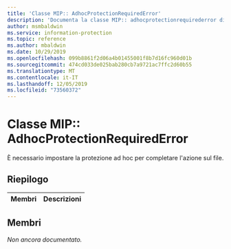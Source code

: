 ```yaml
---
title: 'Classe MIP:: AdhocProtectionRequiredError'
description: 'Documenta la classe MIP:: adhocprotectionrequirederror di Microsoft Information Protection (MIP) SDK.'
author: msmbaldwin
ms.service: information-protection
ms.topic: reference
ms.author: mbaldwin
ms.date: 10/29/2019
ms.openlocfilehash: 099b8861f2d06a4b01455001f8b7d16fc960d01b
ms.sourcegitcommit: 474cd033de025bab280cb7a9721ac7ffc2d60b55
ms.translationtype: MT
ms.contentlocale: it-IT
ms.lasthandoff: 12/05/2019
ms.locfileid: "73560372"
---
```

# <a name="class-mipadhocprotectionrequirederror"></a>Classe MIP:: AdhocProtectionRequiredError 
È necessario impostare la protezione ad hoc per completare l'azione sul file.
  
## <a name="summary"></a>Riepilogo
 Membri                        | Descrizioni                                
--------------------------------|---------------------------------------------
  
## <a name="members"></a>Membri
_Non ancora documentato._
